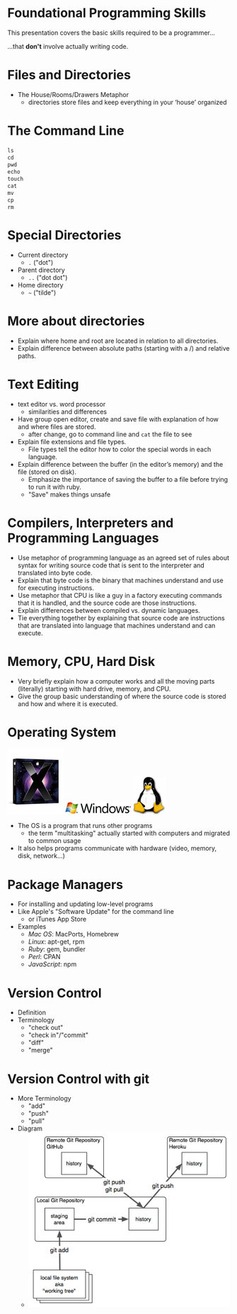 # Foundational Programming Skills

This presentation covers the basic skills required to be a programmer...

 ...that **don't** involve actually writing code.

# Files and Directories

* The House/Rooms/Drawers Metaphor
  * directories store files and keep everything in your ‘house’ organized

# The Command Line

    ls
    cd
    pwd
    echo
    touch
    cat
    mv
    cp
    rm

# Special Directories

* Current directory 
  * `.` ("dot")
* Parent directory
  * `..` ("dot dot")
* Home directory
  * `~` ("tilde")

# More about directories

* Explain where home and root are located in relation to all directories.
* Explain difference between absolute paths (starting with a /) and relative paths.

# Text Editing

* text editor vs. word processor
  * similarities and differences
* Have group open editor, create and save file with explanation of how and where files are stored.
  * after change, go to command line and `cat` the file to see 
* Explain file extensions and file types. 
  * File types tell the editor how to color the special words in each language. 
* Explain difference between the buffer (in the editor’s memory) and the file (stored on disk).  
  * Emphasize the importance of saving the buffer to a file before trying to run it with ruby.
  * "Save" makes things unsafe

# Compilers, Interpreters and Programming Languages

* Use metaphor of programming language as an agreed set of rules about syntax for writing source code that is sent to the interpreter and translated into byte code.
* Explain that byte code is the binary that machines understand and use for executing instructions.
* Use metaphor that CPU is like a guy in a factory executing commands that it is handled, and the source code are those instructions.
* Explain differences between compiled vs. dynamic languages.
* Tie everything together by explaining that source code are instructions that are translated into language that machines understand and can execute.

# Memory, CPU, Hard Disk

* Very briefly explain how a computer works and all the moving parts (literally) starting with hard drive, memory, and CPU.
* Give the group basic understanding of where the source code is stored and how and where it is executed.

# Operating System

![](img/os_x_logo.jpg)
![](img/windows_logo.gif)
![](img/linux_logo.gif)

* The OS is a program that runs other programs
  * the term "multitasking" actually started with computers and migrated to common usage
* It also helps programs communicate with hardware (video, memory, disk, network...)

# Package Managers
* For installing and updating low-level programs
* Like Apple's "Software Update" for the command line
  * or iTunes App Store
* Examples
  * *Mac OS*: MacPorts, Homebrew
  * *Linux*: apt-get, rpm
  * *Ruby*: gem, bundler
  * *Perl*: CPAN
  * *JavaScript*: npm

# Version Control
* Definition
* Terminology
  * "check out"
  * "check in"/"commit"
  * "diff"
  * "merge"
  
# Version Control with git
* More Terminology
  * "add"
  * "push"
  * "pull"
* Diagram
  * ![git](img/git.png)
